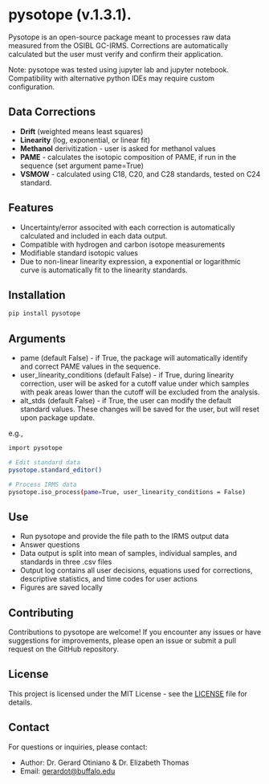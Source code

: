 # pysotope (v.1.3.1).

Pysotope is an open-source package meant to processes raw data measured from the OSIBL GC-IRMS. Corrections are automatically calculated but the user must verify and confirm their application.

Note: pysotope was tested using jupyter lab and jupyter notebook. Compatibility with alternative python IDEs may require custom configuration.

## Data Corrections

- **Drift** (weighted means least squares)
- **Linearity** (log, exponential, or linear fit)
- **Methanol** derivitization - user is asked for methanol values
- **PAME** - calculates the isotopic composition of PAME, if run in the sequence (set argument pame=True)
- **VSMOW** - calculated using C18, C20, and C28 standards, tested on C24 standard.

## Features

- Uncertainty/error associted with each correction is automatically calculated and included in each data output.
- Compatible with hydrogen and carbon isotope measurements
- Modifiable standard isotopic values
- Due to non-linear linearity expression, a exponential or logarithmic curve is automatically fit to the linearity standards.

## Installation

```bash
pip install pysotope
```

## Arguments

- pame (default False) - if True, the package will automatically identify and correct PAME values in the sequence.
- user_linearity_conditions (default False) - if True, during linearity correction, user will be asked for a cutoff value under which samples with peak areas lower than the cutoff will be excluded from the analysis.
- alt_stds (default False) - if True, the user can modify the default standard values. These changes will be saved for the user, but will reset upon package update.

e.g.,

```bash
import pysotope

# Edit standard data
pysotope.standard_editor()

# Process IRMS data
pysotope.iso_process(pame=True, user_linearity_conditions = False)
```

## Use

- Run pysotope and provide the file path to the IRMS output data
- Answer questions
- Data output is split into mean of samples, individual samples, and standards in three .csv files
- Output log contains all user decisions, equations used for corrections, descriptive statistics, and time codes for user actions
- Figures are saved locally

## Contributing

Contributions to pysotope are welcome! If you encounter any issues or have suggestions for improvements, please open an issue or submit a pull request on the GitHub repository.

## License

This project is licensed under the MIT License - see the [LICENSE](LICENSE) file for details.

## Contact

For questions or inquiries, please contact:

- Author: Dr. Gerard Otiniano & Dr. Elizabeth Thomas
- Email: gerardot@buffalo.edu
